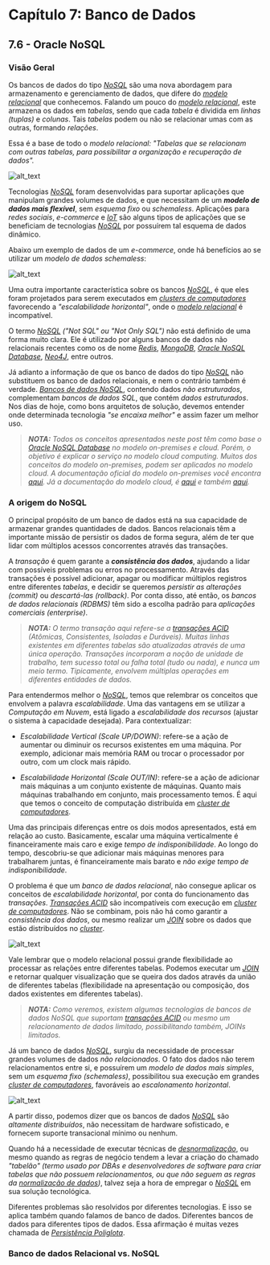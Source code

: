 # Capítulo 7: Banco de Dados

## 7.6 - Oracle NoSQL

### __Visão Geral__

Os bancos de dados do tipo _[NoSQL](https://pt.wikipedia.org/wiki/NoSQL)_ são uma nova abordagem para armazenamento e gerenciamento de dados, que difere do _[modelo relacional](https://pt.wikipedia.org/wiki/Modelo_relacional)_ que conhecemos. Falando um pouco do _[modelo relacional](https://pt.wikipedia.org/wiki/Modelo_relacional)_, este armazena os dados em _tabelas_, sendo que cada _tabela_ é dividida em _linhas (tuplas)_ e _colunas_. Tais _tabelas_ podem ou não se relacionar umas com as outras, formando _relações_.

Essa é  a base de todo o _modelo relacional: "Tabelas que se relacionam com outras tabelas, para possibilitar a organização e recuperação de dados"._

![alt_text](./images/modelo_relacional_1.jpg "Modelo Relacional")

Tecnologias _[NoSQL](https://pt.wikipedia.org/wiki/NoSQL)_ foram desenvolvidas para suportar aplicações que manipulam grandes volumes de dados, e que necessitam de um _**modelo de dados mais flexível**_, sem _esquema fixo_ ou _schemaless_. Aplicações para _redes sociais_, _e-commerce_ e _[IoT](https://pt.wikipedia.org/wiki/Internet_das_coisas)_ são alguns tipos de aplicações que se beneficiam de tecnologias _[NoSQL](https://pt.wikipedia.org/wiki/NoSQL)_ por possuírem tal esquema de dados dinâmico.

Abaixo um exemplo de dados de um _e-commerce_, onde há benefícios ao se utilizar um _modelo de dados schemaless_:

![alt_text](./images/nosql_3.jpg "Modelo de dados Schemaless")

Uma outra importante característica sobre os bancos _[NoSQL](https://pt.wikipedia.org/wiki/NoSQL)_, é que eles foram projetados para serem executados em _[clusters de computadores](https://pt.wikipedia.org/wiki/Cluster)_ favorecendo a _"escalabilidade horizontal"_, onde o _[modelo relacional](https://pt.wikipedia.org/wiki/Modelo_relacional)_ é incompatível.

O termo _[NoSQL](https://pt.wikipedia.org/wiki/NoSQL)_ _("Not SQL" ou "Not Only SQL")_ não está definido de uma forma muito clara. Ele é utilizado por alguns bancos de dados não relacionais recentes como os de nome _[Redis](https://pt.wikipedia.org/wiki/Redis)_, _[MongoDB](https://pt.wikipedia.org/wiki/MongoDB)_, _[Oracle NoSQL Database](https://en.wikipedia.org/wiki/Oracle_NoSQL_Database)_, _[Neo4J](https://en.wikipedia.org/wiki/Neo4j)_, entre outros.

Já adianto a informação de que os banco de dados do tipo _[NoSQL](https://pt.wikipedia.org/wiki/NoSQL)_ não substituem os banco de dados relacionais, e nem o contrário também é verdade. _[Bancos de dados NoSQL](https://pt.wikipedia.org/wiki/NoSQL)_, contendo dados _não estruturados_, complementam _bancos de dados SQL_, que contém _dados estruturados_. Nos dias de hoje, como bons arquitetos de solução, devemos entender onde determinada tecnologia _"se encaixa melhor"_ e assim fazer um melhor uso.

>_**__NOTA:__** Todos os conceitos apresentados neste post têm como base o [Oracle NoSQL Database](https://en.wikipedia.org/wiki/Oracle_NoSQL_Database) no modelo on-premises e cloud. Porém, o objetivo é explicar o serviço no modelo cloud computing. Muitos dos conceitos do modelo on-premises, podem ser aplicados no modelo cloud. A documentação oficial do modelo on-premises você encontra [aqui](https://docs.oracle.com/en/database/other-databases/nosql-database/). Já a documentação do modelo cloud, é [aqui](https://www.oracle.com/br/database/nosql-cloud.html) e também [aqui](https://docs.oracle.com/pt-br/iaas/nosql-database/index.html)._

### __A origem do NoSQL__

O principal propósito de um banco de dados está na sua capacidade de armazenar grandes quantidades de dados. Bancos relacionais têm a importante missão de persistir os dados de forma segura, além de ter que lidar com múltiplos acessos concorrentes através das transações.

A _transação_ é quem garante a _**consistência dos dados**_, ajudando a lidar com possíveis problemas ou erros no processamento. Através das transações é possível adicionar, apagar ou modificar múltiplos registros entre diferentes _tabelas_, e decidir se queremos _persistir as alterações (commit)_ ou _descartá-las (rollback)_. Por conta disso, até então, os _bancos de dados relacionais (RDBMS)_ têm sido a escolha padrão para _aplicações comerciais (enterprise)_.

>_**__NOTA:__** O termo transação aqui refere-se a [transações ACID](https://pt.wikipedia.org/wiki/ACID) (Atômicas, Consistentes, Isoladas e Duráveis). Muitas linhas existentes em diferentes tabelas são atualizadas através de uma única operação. Transações incorporam a noção de unidade de trabalho, tem sucesso total ou falha total (tudo ou nada), e nunca um meio termo. Tipicamente, envolvem múltiplas operações em diferentes entidades de dados._

Para entendermos melhor o _[NoSQL](https://pt.wikipedia.org/wiki/NoSQL)_, temos que relembrar os conceitos que envolvem a palavra _escalabilidade_. Uma das vantagens em se utilizar a _Computação em Nuvem_, está ligado a _escalabilidade dos recursos_ (ajustar o sistema à capacidade desejada). Para contextualizar:

- _Escalabilidade Vertical (Scale UP/DOWN)_: refere-se a ação de aumentar ou diminuir os recursos existentes em uma máquina. Por exemplo, adicionar mais memória RAM ou trocar o processador por outro, com um clock mais rápido.

- _Escalabilidade Horizontal (Scale OUT/IN)_: refere-se a ação de adicionar mais máquinas a um conjunto existente de máquinas. Quanto mais máquinas trabalhando em conjunto, mais processamento temos. É aqui que temos o conceito de computação distribuída em _[cluster de computadores](https://pt.wikipedia.org/wiki/Cluster)_.

Uma das principais diferenças entre os dois modos apresentados, está em relação ao custo. Basicamente, escalar uma máquina verticalmente é financeiramente mais caro e exige _tempo de indisponibilidade_. Ao longo do tempo, descobriu-se que adicionar mais máquinas menores para trabalharem juntas, é financeiramente mais barato e _não exige tempo de indisponibilidade_.

O problema é que um _banco de dados relacional_, não consegue aplicar os conceitos de _escalabilidade horizontal_, por conta do funcionamento das _transações_. _[Transações ACID](https://pt.wikipedia.org/wiki/ACID)_ são incompatíveis com execução em _[cluster de computadores](https://pt.wikipedia.org/wiki/Cluster)_. Não se combinam, pois não há como garantir a _consistência dos dados_, ou mesmo realizar um _[JOIN](https://pt.wikipedia.org/wiki/Join_(SQL))_ sobre os dados que estão distribuídos no _[cluster](https://pt.wikipedia.org/wiki/Cluster)_.

![alt_text](./images/rdbms_1.jpg "Banco de Dados Relacional")

Vale lembrar que o modelo relacional possui grande flexibilidade ao processar as relações entre diferentes tabelas. Podemos executar um _[JOIN](https://pt.wikipedia.org/wiki/Join_(SQL))_ e retornar qualquer visualização que se queira dos dados através da união de diferentes tabelas (flexibilidade na apresentação ou composição, dos dados existentes em diferentes tabelas).

>_**__NOTA:__** Como veremos, existem algumas tecnologias de bancos de dados NoSQL que suportam [transações ACID](https://pt.wikipedia.org/wiki/ACID) ou mesmo um relacionamento de dados limitado, possibilitando também, JOINs limitados._

Já um banco de dados _[NoSQL](https://pt.wikipedia.org/wiki/NoSQL)_, surgiu da necessidade de processar grandes volumes de dados _não relacionados_. O fato dos dados não terem relacionamentos entre si, e possuírem um _modelo de dados mais simples_, sem um _esquema fixo (schemaless)_, possibilitou sua execução em grandes _[cluster de computadores](https://pt.wikipedia.org/wiki/Cluster)_, favoráveis ao _escalonamento horizontal_.

![alt_text](./images/nosql_1.jpg "NoSQL - clusters de computadores")

A partir disso, podemos dizer que os bancos de dados _[NoSQL](https://pt.wikipedia.org/wiki/NoSQL)_ são _altamente distribuídos_, não necessitam de hardware sofisticado, e fornecem suporte transacional mínimo ou nenhum.

Quando há a necessidade de executar técnicas de _[desnormalização](https://pt.wikipedia.org/wiki/Normaliza%C3%A7%C3%A3o_de_dados#Desnormaliza%C3%A7%C3%A3o)_, ou mesmo quando as regras de negócio tendem a levar a criação do chamado _"tabelão" (termo usado por DBAs e desenvolvedores de software para criar tabelas que não possuem relacionamentos, ou que não seguem as regras da [normalização de dados](https://pt.wikipedia.org/wiki/Normaliza%C3%A7%C3%A3o_de_dados))_, talvez seja a hora de empregar o _[NoSQL](https://pt.wikipedia.org/wiki/NoSQL)_ em sua solução tecnológica.

Diferentes problemas são resolvidos por diferentes tecnologias. E isso se aplica também quando falamos de banco de dados. Diferentes bancos de dados para diferentes tipos de dados. Essa afirmação é muitas vezes chamada de _[Persistência Poliglota](https://en.wikipedia.org/wiki/Polyglot_persistence)_.

### __Banco de dados Relacional vs. NoSQL__